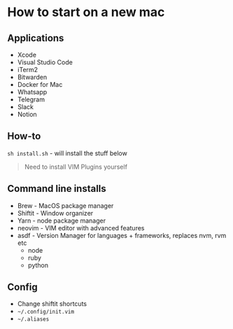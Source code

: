 # How to start on a new mac

## Applications

- Xcode 
- Visual Studio Code
- iTerm2
- Bitwarden
- Docker for Mac
- Whatsapp
- Telegram
- Slack
- Notion

## How-to
`sh install.sh` - will install the stuff below
> Need to install VIM Plugins yourself

## Command line installs

- Brew - MacOS package manager
- Shiftit - Window organizer
- Yarn - node package manager
- neovim - VIM editor with advanced features
- asdf - Version Manager for languages + frameworks, replaces nvm, rvm etc
  - node
  - ruby
  - python

## Config

- Change shiftit shortcuts
- `~/.config/init.vim`
- `~/.aliases`
